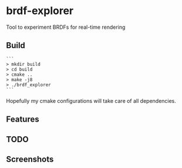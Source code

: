# brdf-explorer
Tool to experiment BRDFs for real-time rendering

## Build
    ```
    > mkdir build
    > cd build
    > cmake ..
    > make -j8
    > ./brdf_explorer
    ```

Hopefully my cmake configurations will take care of all dependencies.

## Features

## TODO

## Screenshots
